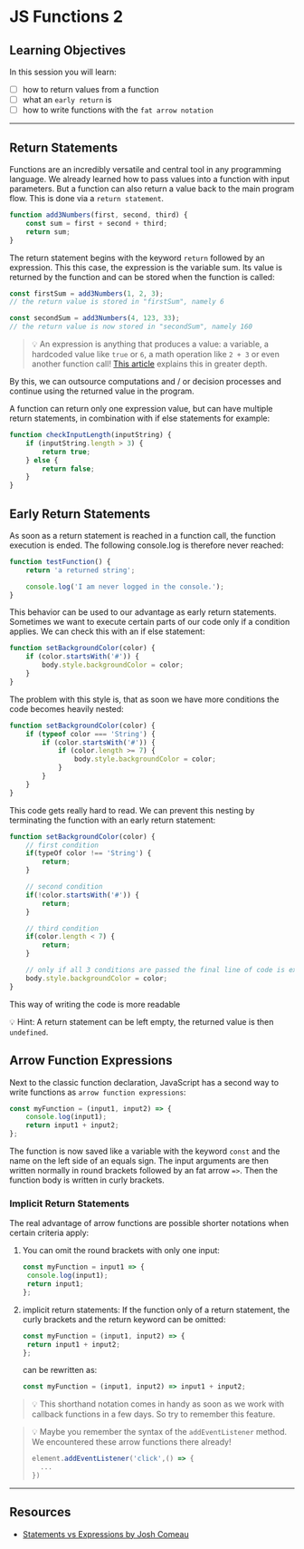 # JS Functions 2

## Learning Objectives

In this session you will learn:

- [ ] how to return values from a function
- [ ] what an `early return` is
- [ ] how to write functions with the `fat arrow notation`

---

## Return Statements

Functions are an incredibly versatile and central tool in any programming language. We already
learned how to pass values into a function with input parameters. But a function can also return a
value back to the main program flow. This is done via a `return statement`.

```js
function add3Numbers(first, second, third) {
	const sum = first + second + third;
	return sum;
}
```

The return statement begins with the keyword `return` followed by an expression. This this case, the
expression is the variable sum. Its value is returned by the function and can be stored when the
function is called:

```js
const firstSum = add3Numbers(1, 2, 3);
// the return value is stored in "firstSum", namely 6

const secondSum = add3Numbers(4, 123, 33);
// the return value is now stored in "secondSum", namely 160
```

> 💡 An expression is anything that produces a value: a variable, a hardcoded value like `true` or
> `6`, a math operation like `2 + 3` or even another function call!
> [This article](https://www.joshwcomeau.com/javascript/statements-vs-expressions/) explains this in
> greater depth.

By this, we can outsource computations and / or decision processes and continue using the returned
value in the program.

A function can return only one expression value, but can have multiple return statements, in
combination with if else statements for example:

```js
function checkInputLength(inputString) {
	if (inputString.length > 3) {
		return true;
	} else {
		return false;
	}
}
```

## Early Return Statements

As soon as a return statement is reached in a function call, the function execution is ended. The
following console.log is therefore never reached:

```js
function testFunction() {
	return 'a returned string';

	console.log('I am never logged in the console.');
}
```

This behavior can be used to our advantage as early return statements. Sometimes we want to execute
certain parts of our code only if a condition applies. We can check this with an if else statement:

```js
function setBackgroundColor(color) {
	if (color.startsWith('#')) {
		body.style.backgroundColor = color;
	}
}
```

The problem with this style is, that as soon we have more conditions the code becomes heavily
nested:

```js
function setBackgroundColor(color) {
	if (typeof color === 'String') {
		if (color.startsWith('#')) {
			if (color.length >= 7) {
				body.style.backgroundColor = color;
			}
		}
	}
}
```

This code gets really hard to read. We can prevent this nesting by terminating the function with an
early return statement:

```js
function setBackgroundColor(color) {
	// first condition
	if(typeOf color !== 'String') {
		return;
	}

	// second condition
	if(!color.startsWith('#')) {
		return;
	}

	// third condition
	if(color.length < 7) {
		return;
	}

	// only if all 3 conditions are passed the final line of code is executed.
	body.style.backgroundColor = color;
}

```

This way of writing the code is more readable

💡 Hint: A return statement can be left empty, the returned value is then `undefined`.

## Arrow Function Expressions

Next to the classic function declaration, JavaScript has a second way to write functions as
`arrow function expressions`:

```js
const myFunction = (input1, input2) => {
	console.log(input1);
	return input1 + input2;
};
```

The function is now saved like a variable with the keyword `const` and the name on the left side of
an equals sign. The input arguments are then written normally in round brackets followed by an fat
arrow `=>`. Then the function body is written in curly brackets.

### Implicit Return Statements

The real advantage of arrow functions are possible shorter notations when certain criteria apply:

1. You can omit the round brackets with only one input:
   ```js
   const myFunction = input1 => {
   	console.log(input1);
   	return input1;
   };
   ```
2. implicit return statements: If the function only of a return statement, the curly brackets and
   the return keyword can be omitted:
   ```js
   const myFunction = (input1, input2) => {
   	return input1 + input2;
   };
   ```
   can be rewritten as:
   ```js
   const myFunction = (input1, input2) => input1 + input2;
   ```

> 💡 This shorthand notation comes in handy as soon as we work with callback functions in a few
> days. So try to remember this feature.

> 💡 Maybe you remember the syntax of the `addEventListener` method. We encountered these arrow
> functions there already!
>
> ```js
> element.addEventListener('click',() => {
> 	...
> })
> ```

---

## Resources

- [Statements vs Expressions by Josh Comeau](https://www.joshwcomeau.com/javascript/statements-vs-expressions/)
